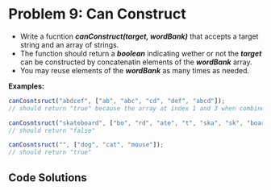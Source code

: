 # Problem 9: Can Construct

- Write a fucntion **_canConstruct(target, wordBank)_** that accepts a target string and an array of strings.
- The function should return a **_boolean_** indicating wether or not the **_target_** can be constructed by concatenatin elements of the **_wordBank_** array.
- You may reuse elements of the **_wordBank_** as many times as needed.

**Examples:**

```javascript
canCosntsruct("abdcef", ["ab", "abc", "cd", "def", "abcd"]);
// should return "true" because the array at index 1 and 3 when combined is equal to "abcdef".

canCosntsruct("skateboard", ["bo", "rd", "ate", "t", "ska", "sk", "boar"]);
// should return "false"

canCosntsruct("", ["dog", "cat", "mouse"]);
// should return "true"
```

## Code Solutions
